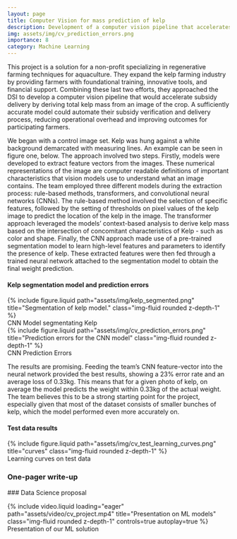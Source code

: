```yaml
---
layout: page
title: Computer Vision for mass prediction of kelp
description: Development of a computer vision pipeline that accelerates subsidy delivery by deriving total kelp mass from an image. 
img: assets/img/cv_prediction_errors.png
importance: 8
category: Machine Learning
---
```


This project is a solution for a non-profit specializing in regenerative farming techniques for aquaculture. They
expand the kelp farming industry by providing farmers with foundational training, innovative
tools, and financial support. Combining these last two efforts, they approached the DSI
to develop a computer vision pipeline that would accelerate subsidy delivery by deriving total
kelp mass from an image of the crop. A sufficiently accurate model could automate
their subsidy verification and delivery process, reducing operational overhead and
improving outcomes for participating farmers.

We began with a control image set. Kelp was hung against a white background
demarcated with measuring lines. An example can be seen in figure one, below. The approach
involved two steps. Firstly, models were developed to extract feature vectors from the images.
These numerical representations of the image are computer readable definitions of important
characteristics that vision models use to understand what an image contains. The team
employed three different models during the extraction process: rule-based methods,
transformers, and convolutional neural networks (CNNs). The rule-based method involved the
selection of specific features, followed by the setting of thresholds on pixel values of the kelp
image to predict the location of the kelp in the image. The transformer approach leveraged the
models’ context-based analysis to derive kelp mass based on the intersection of concomitant
characteristics of Kelp - such as color and shape. Finally, the CNN approach made use of a
pre-trained segmentation model to learn high-level features and parameters to identify the
presence of kelp. These extracted features were then fed through a trained neural network
attached to the segmentation model to obtain the final weight prediction.

#### Kelp segmentation model and prediction errors
<div class="row justify-content-sm-center">
    <div class="col-sm-6 mt-3 mt-md-0">
        {% include figure.liquid path="assets/img/kelp_segmented.png" title="Segmentation of kelp model." class="img-fluid rounded z-depth-1" %}
        <div class="caption">
            CNN Model segmentating Kelp
        </div>
    </div>
    <div class="col-sm-6 mt-3 mt-md-0">
        {% include figure.liquid path="assets/img/cv_prediction_errors.png" title="Prediction errors for the CNN model" class="img-fluid rounded z-depth-1" %}
        <div class="caption">
            CNN Prediction Errors
        </div>
    </div>
</div>

The results are promising. Feeding the team’s CNN feature-vector into the neural network
provided the best results, showing a 23% error rate and an average loss of 0.33kg. This means
that for a given photo of kelp, on average the model predicts the weight within 0.33kg of the
actual weight. The team believes this to be a strong starting point for the project, especially
given that most of the dataset consists of smaller bunches of kelp, which the model performed
even more accurately on. 



#### Test data results
<div class="row justify-content-sm-center">
    <div class="col-sm-8 mt-3 mt-md-0">
        {% include figure.liquid path="assets/img/cv_test_learning_curves.png" title="curves" class="img-fluid rounded z-depth-1" %}
    </div>
</div>

<div class="caption">
    Learning curves on test data
</div>


### One-pager write-up
<object data="/assets/pdf/cv_project.pdf" width="600" height="800" type='application/pdf'></object>



### Data Science proposal
<div class="row">
    <div class="col-sm mt-3 mt-md-0">
        {% include video.liquid loading="eager" path="assets/video/cv_project.mp4" title="Presentation on ML models" class="img-fluid rounded z-depth-1" controls=true autoplay=true %}
    </div>
</div>
<div class="caption">
    Presentation of our ML solution
</div>



